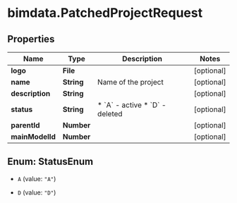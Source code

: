 # bimdata.PatchedProjectRequest

## Properties

Name | Type | Description | Notes
------------ | ------------- | ------------- | -------------
**logo** | **File** |  | [optional] 
**name** | **String** | Name of the project | [optional] 
**description** | **String** |  | [optional] 
**status** | **String** | * &#x60;A&#x60; - active * &#x60;D&#x60; - deleted | [optional] 
**parentId** | **Number** |  | [optional] 
**mainModelId** | **Number** |  | [optional] 



## Enum: StatusEnum


* `A` (value: `"A"`)

* `D` (value: `"D"`)




